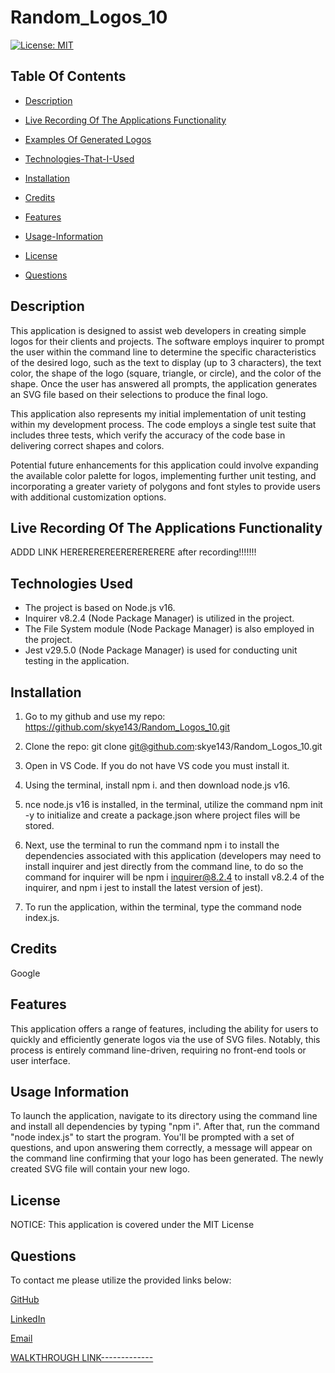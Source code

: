 # Random_Logos_10

[![License: MIT](https://img.shields.io/badge/License-MIT-yellow.svg)](https://opensource.org/licenses/MIT)

## Table Of Contents

* [Description](#description)

* [Live Recording Of The Applications Functionality](#live-recording-of-the-applications-functionality)

* [Examples Of Generated Logos](#examples-of-generated-logos)

* [Technologies-That-I-Used](#Technologies-That-I-Used)

* [Installation](#installation)

* [Credits](#credits)

* [Features](#features)

* [Usage-Information](#usage-information)

* [License](#license)

* [Questions](#questions)


## Description
This application is designed to assist web developers in creating simple logos for their clients and projects. The software employs inquirer to prompt the user within the command line to determine the specific characteristics of the desired logo, such as the text to display (up to 3 characters), the text color, the shape of the logo (square, triangle, or circle), and the color of the shape. Once the user has answered all prompts, the application generates an SVG file based on their selections to produce the final logo.

This application also represents my initial implementation of unit testing within my development process. The code employs a single test suite that includes three tests, which verify the accuracy of the code base in delivering correct shapes and colors.

Potential future enhancements for this application could involve expanding the available color palette for logos, implementing further unit testing, and incorporating a greater variety of polygons and font styles to provide users with additional customization options.

## Live Recording Of The Applications Functionality

ADDD LINK HEREREREREERERERERERE after recording!!!!!!!

## Technologies Used

- The project is based on Node.js v16.
- Inquirer v8.2.4 (Node Package Manager) is utilized in the project.
- The File System module (Node Package Manager) is also employed in the project.
- Jest v29.5.0 (Node Package Manager) is used for conducting unit testing in the application.

## Installation

1. Go to my github and use my repo:
https://github.com/skye143/Random_Logos_10.git

2. Clone the repo:
git clone git@github.com:skye143/Random_Logos_10.git

3. Open in VS Code. If you do not have VS code you must install it.

4. Using the terminal, install npm i. and then download node.js v16.

5. nce node.js v16 is installed, in the terminal, utilize the command npm init -y to initialize and create a package.json where project files will be stored.

6. Next, use the terminal to run the command npm i to install the dependencies associated with this application (developers may need to install inquirer and jest directly from the command line, to do so the command for inquirer will be npm i inquirer@8.2.4 to install v8.2.4 of the inquirer, and npm i jest to install the latest version of jest).

7. To run the application, within the terminal, type the command node index.js.

## Credits
Google

## Features

This application offers a range of features, including the ability for users to quickly and efficiently generate logos via the use of SVG files. Notably, this process is entirely command line-driven, requiring no front-end tools or user interface.

## Usage Information

To launch the application, navigate to its directory using the command line and install all dependencies by typing "npm i". After that, run the command "node index.js" to start the program. You'll be prompted with a set of questions, and upon answering them correctly, a message will appear on the command line confirming that your logo has been generated. The newly created SVG file will contain your new logo.

## License

NOTICE: This application is covered under the MIT License


## Questions

To contact me please utilize the provided links below:

[GitHub](https://github.com/skye143)

[LinkedIn](https://www.linkedin.com/in/skye-h-988a7a221)

[Email](mailto:skyeheredia@gmail.com)

[WALKTHROUGH LINK-------------](-------------------jisdvponvsonvposvpo)




